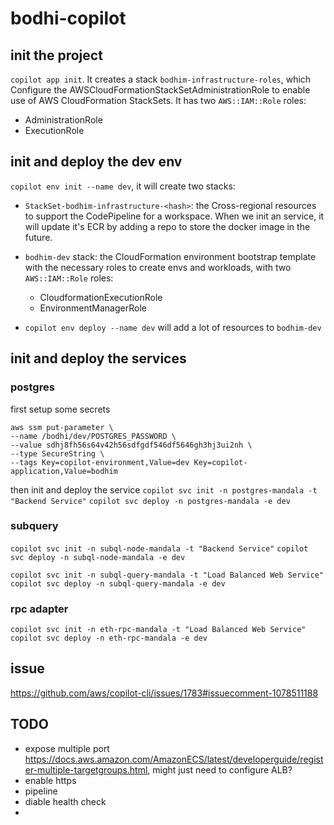 # bodhi-copilot
## init the project
`copilot app init`. It creates a stack `bodhim-infrastructure-roles`, which Configure the AWSCloudFormationStackSetAdministrationRole to enable use of AWS CloudFormation StackSets. It has two `AWS::IAM::Role` roles:
- AdministrationRole
- ExecutionRole

## init and deploy the dev env
`copilot env init --name dev`, it will create two stacks:
-  `StackSet-bodhim-infrastructure-<hash>`: the Cross-regional resources to support the CodePipeline for a workspace. When we init an service, it will update it's ECR by adding a repo to store the docker image in the future.
-  `bodhim-dev` stack: the CloudFormation environment bootstrap template with the necessary roles to create envs and workloads, with two `AWS::IAM::Role` roles:
   - CloudformationExecutionRole
   - EnvironmentManagerRole

- `copilot env deploy --name dev` will add a lot of resources to `bodhim-dev`

## init and deploy the services
### postgres
first setup some secrets
```
aws ssm put-parameter \
--name /bodhi/dev/POSTGRES_PASSWORD \
--value sdhj8fh56s64v42h56sdfgdf546df5646gh3hj3ui2nh \
--type SecureString \
--tags Key=copilot-environment,Value=dev Key=copilot-application,Value=bodhim
```

then init and deploy the service
`copilot svc init -n postgres-mandala -t "Backend Service"` 
`copilot svc deploy -n postgres-mandala -e dev`

### subquery
`copilot svc init -n subql-node-mandala -t "Backend Service"`
`copilot svc deploy -n subql-node-mandala -e dev`

`copilot svc init -n subql-query-mandala -t "Load Balanced Web Service"`
`copilot svc deploy -n subql-query-mandala -e dev`

### rpc adapter
`copilot svc init -n eth-rpc-mandala -t "Load Balanced Web Service"`
`copilot svc deploy -n eth-rpc-mandala -e dev`

## issue
https://github.com/aws/copilot-cli/issues/1783#issuecomment-1078511188

## TODO
- expose multiple port https://docs.aws.amazon.com/AmazonECS/latest/developerguide/register-multiple-targetgroups.html, might just need to configure ALB?
- enable https
- pipeline
- diable health check
- 